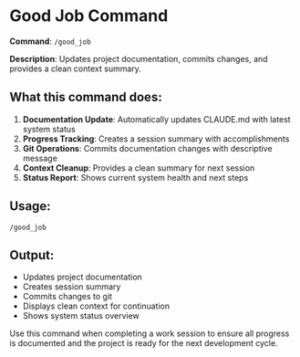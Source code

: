 # Good Job Command

**Command**: `/good_job`

**Description**: Updates project documentation, commits changes, and provides a clean context summary.

## What this command does:

1. **Documentation Update**: Automatically updates CLAUDE.md with latest system status
2. **Progress Tracking**: Creates a session summary with accomplishments 
3. **Git Operations**: Commits documentation changes with descriptive message
4. **Context Cleanup**: Provides a clean summary for next session
5. **Status Report**: Shows current system health and next steps

## Usage:
```
/good_job
```

## Output:
- Updates project documentation
- Creates session summary
- Commits changes to git
- Displays clean context for continuation
- Shows system status overview

Use this command when completing a work session to ensure all progress is documented and the project is ready for the next development cycle.